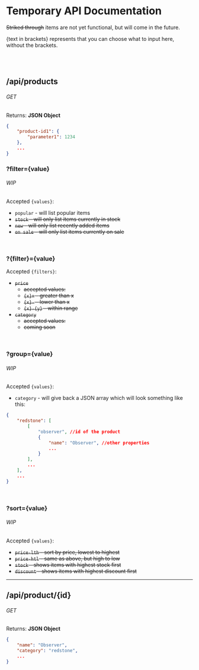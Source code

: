 # Temporary API Documentation

~~Striked through~~ items are not yet functional, but will come in the future.

{text in brackets} represents that you can choose what to input here, without the brackets.

<br /><br />

## /api/products
###### GET

Returns: **JSON Object**
```json
{
    "product-id1": {
        "parameter1": 1234
    },
    ...
}
```

### ?filter={value}
###### WIP
Accepted `{values}`:
* `popular` -  will list popular items
* ~~`stock` - will only list items currently in stock~~
* ~~`new` - will only list recently added items~~
* ~~`on sale` - will only list items currently on sale~~

<br />

### ?{filter}={value}
Accepted `{filters}`:
* ~~`price`~~
    * ~~accepted values:~~
    * ~~`{x}+` - greater than x~~
    * ~~`{x}-` - lower than x~~
    * ~~`{x}-{y}` - within range~~
* ~~`category`~~
    * ~~accepted values:~~
    * ~~coming soon~~

<br />

### ?group={value}
###### WIP
Accepted `{values}`:
* `category` - will give back a JSON array which will look something like this:
```json
{
    "redstone": [
        [
            "observer", //id of the product
            {  
                "name": "Observer", //other properties
                ...
            }
        ],
        ...
    ],
    ...
}
```

<br />

### ?sort={value}
###### WIP
Accepted `{values}`:
* ~~`price-lth` - sort by price, lowest to highest~~
* ~~`price-htl` - same as above, but high to low~~
* ~~`stock` - shows items with highest stock first~~
* ~~`discount` - shows items with highest discount first~~

------
## /api/product/{id}
###### GET

Returns: **JSON Object**
```json
{
    "name": "Observer",
    "category": "redstone",
    ...
}
```